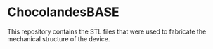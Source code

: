 # ChocolandesBASE

This repository contains the STL files that  were used to fabricate the mechanical structure of the device.
